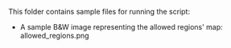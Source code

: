 This folder contains sample files for running the script:
- A sample B&W image representing the allowed regions' map: allowed_regions.png
